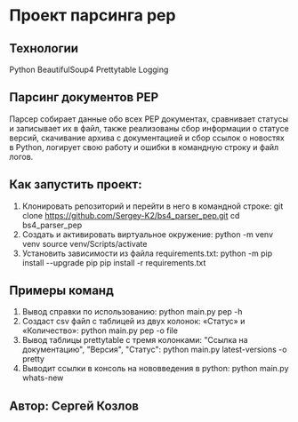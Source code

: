 # Проект парсинга pep

## Технологии
Python BeautifulSoup4 Prettytable Logging

## Парсинг документов PEP
Парсер собирает данные обо всех PEP документах, сравнивает статусы и записывает их в файл, также реализованы сбор информации о статусе версий, скачивание архива с документацией и сбор ссылок о новостях в Python, логирует свою работу и ошибки в командную строку и файл логов.

## Как запустить проект:
1. Клонировать репозиторий и перейти в него в командной строке:
    git clone https://github.com/Sergey-K2/bs4_parser_pep.git
    cd bs4_parser_pep
2. Cоздать и активировать виртуальное окружение:
    python -m venv venv
    source venv/Scripts/activate
3. Установить зависимости из файла requirements.txt:
    python -m pip install --upgrade pip
    pip install -r requirements.txt

## Примеры команд
1. Вывод справки по использованию:
    python main.py pep -h
2. Создаст csv файл с таблицей из двух колонок: «Статус» и «Количество»:
    python main.py pep -o file
3. Вывод таблицы prettytable с тремя колонками: "Ссылка на документацию", "Версия", "Статус":
    python main.py latest-versions -o pretty 
4. Выводит ссылки в консоль на нововведения в python:
    python main.py whats-new

## Автор: Сергей Козлов